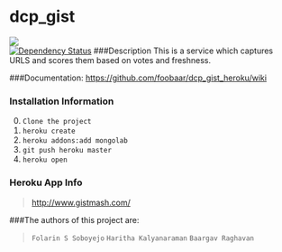 # dcp_gist
<img src = "https://travis-ci.org/foobaar/dcp_gist_heroku.svg"> 
<br>
<a href='https://www.versioneye.com/user/projects/53fac99de09da325f800059a'><img src='https://www.versioneye.com/user/projects/53fac99de09da325f800059a/badge.svg?style=flat' alt="Dependency Status" /></a>
###Description 
This is a service which captures URLS and scores them based on votes and freshness.

###Documentation:
https://github.com/foobaar/dcp_gist_heroku/wiki

### Installation Information
0. `Clone the project`
1. `heroku create`
2. `heroku addons:add mongolab`
3. `git push heroku master`
4. `heroku open`

### Heroku App Info
> http://www.gistmash.com/


###The authors of this project are:
> `Folarin S Soboyejo`
 `Haritha Kalyanaraman`
 `Baargav Raghavan`
